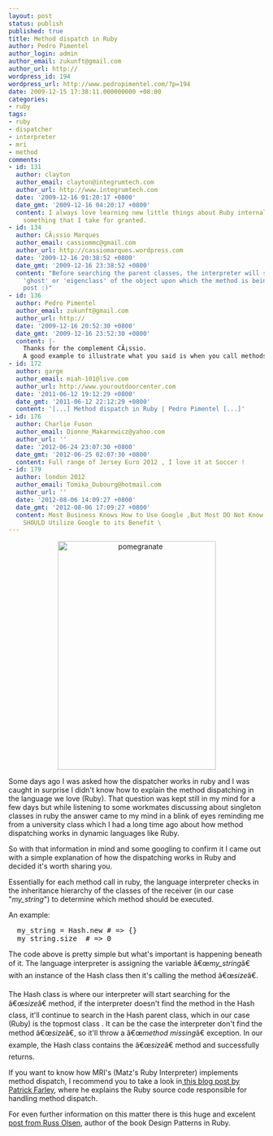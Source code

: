 ```yaml
---
layout: post
status: publish
published: true
title: Method dispatch in Ruby
author: Pedro Pimentel
author_login: admin
author_email: zukunft@gmail.com
author_url: http://
wordpress_id: 194
wordpress_url: http://www.pedropimentel.com/?p=194
date: 2009-12-15 17:38:11.000000000 +08:00
categories:
- ruby
tags:
- ruby
- dispatcher
- interpreter
- mri
- method
comments:
- id: 131
  author: clayton
  author_email: clayton@integrumtech.com
  author_url: http://www.integrumtech.com
  date: '2009-12-16 01:20:17 +0800'
  date_gmt: '2009-12-16 04:20:17 +0800'
  content: I always love learning new little things about Ruby internals, especially
    something that I take for granted.
- id: 134
  author: CÃ¡ssio Marques
  author_email: cassiommc@gmail.com
  author_url: http://cassiomarques.wordpress.com
  date: '2009-12-16 20:38:52 +0800'
  date_gmt: '2009-12-16 23:38:52 +0800'
  content: "Before searching the parent classes, the interpreter will search in the
    'ghost' or 'eigenclass' of the object upon which the method is being called.\r\n\r\nNice
    post :)"
- id: 136
  author: Pedro Pimentel
  author_email: zukunft@gmail.com
  author_url: http://
  date: '2009-12-16 20:52:30 +0800'
  date_gmt: '2009-12-16 23:52:30 +0800'
  content: |-
    Thanks for the complement CÃ¡ssio.
    A good example to illustrate what you said is when you call methods from a singleton class.
- id: 172
  author: garge
  author_email: miah-101@live.com
  author_url: http://www.youroutdoorcenter.com
  date: '2011-06-12 19:12:29 +0800'
  date_gmt: '2011-06-12 22:12:29 +0800'
  content: '[...] Method dispatch in Ruby | Pedro Pimentel [...]'
- id: 176
  author: Charlie Fuson
  author_email: Dionne_Makarewicz@yahoo.com
  author_url: ''
  date: '2012-06-24 23:07:30 +0800'
  date_gmt: '2012-06-25 02:07:30 +0800'
  content: Full range of Jersey Euro 2012 , I love it at Soccer !
- id: 179
  author: london 2012
  author_email: Tomika_Dubourg@hotmail.com
  author_url: ''
  date: '2012-08-06 14:09:27 +0800'
  date_gmt: '2012-08-06 17:09:27 +0800'
  content: Most Business Knows How to Use Google ,But Most DO Not Know How their Businesses
    SHOULD Utilize Google to its Benefit \
---
```

<p style="text-align: center;"><a href="http://www.pedropimentel.com/wp-content/uploads/2009/12/pomegranate.jpg"><img class="size-medium wp-image-195 aligncenter" title="pomegranate" src="http://www.pedropimentel.com/wp-content/uploads/2009/12/pomegranate-311x450.jpg" alt="pomegranate" width="311" height="450" /></a></p>

Some days ago I was asked how the dispatcher works in ruby and I was caught in surprise I didn't know how to explain the method dispatching in the language we love (Ruby). That question was kept still in my mind for a few days but while listening to some workmates discussing about singleton classes in ruby the answer came to my mind in a blink of eyes reminding me from a university class which I had a long time ago about how method dispatching works in dynamic languages like Ruby.

So with that information in mind and some googling to confirm it I came out with a simple explanation of how the dispatching works in Ruby and decided it's worth sharing you.

Essentially for each method call in ruby, the language interpreter checks in the inheritance hierarchy of the classes of the receiver (in our case "<em>my_string</em>") to determine which method should be executed.

An example:
<pre lang="ruby">  my_string = Hash.new # => {}
  my_string.size  # => 0</pre>
The code above is pretty simple but what's important is happening beneath of it. The language interpreter is assigning the variable â€œ<em>my_string</em>â€ with an instance of the Hash class then it's calling the method â€œ<em>size</em>â€.

The Hash class is where our interpreter will start searching for the â€œ<em>size</em>â€ method, if the interpreter doesn't find the method in the Hash class, it'll continue to search in the Hash parent class, which in our case (Ruby) is the topmost class . It can be the case the interpreter don't find  the method â€œ<em>size</em>â€, so it'll throw a â€œ<em>method missing</em>â€ exception. In our example, the Hash class contains the â€œ<em>size</em>â€ method and successfully returns.

If you want to know how MRI's (Matz's Ruby Interpreter) implements method dispatch, I recommend you to take a look in<a title="Patrick Farley" href="http://www.klankboomklang.com/2007/09/14/method-dispatch/" target="_blank"> this blog post by Patrick Farley</a>, where he explains the Ruby source code responsible for handling method dispatch.

For even further information on this matter there is this huge and excelent <a title="Russ Olsen" href="http://www.jroller.com/rolsen/entry/ruby_spin_up_where_did" target="_blank">post from Russ Olsen</a>, author of the book Design Patterns in Ruby.
